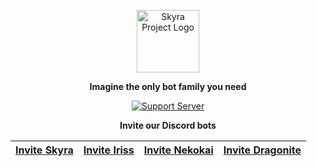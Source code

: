 <div align="center">

<a href="https://skyra.pw" target="_blank"><img src="https://cdn.skyra.pw/img/Skyra.png" alt="Skyra Project Logo" height="100" /></a>

**Imagine the only bot family you need**

[![Support Server](https://discord.com/api/guilds/254360814063058944/embed.png?style=banner2)](https://join.skyra.pw)

**Invite our Discord bots**

| **[Invite Skyra](https://invite.skyra.pw/skyra)**	| **[Invite Iriss](https://invite.skyra.pw/iriss)**	| **[Invite Nekokai](https://invite.skyra.pw/nekokai)**	| **[Invite Dragonite](https://dragonite.favware.tech)** |
| ---	| --- | --- | --- |


</div>

